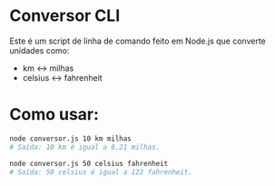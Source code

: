 # Conversor CLI
Este é um script de linha de comando feito em Node.js que converte unidades como:

- km ↔ milhas
- celsius ↔ fahrenheit

# Como usar:
```bash
node conversor.js 10 km milhas
# Saída: 10 km é igual a 6.21 milhas.

node conversor.js 50 celsius fahrenheit
# Saída: 50 celsius é igual a 122 fahrenheit.
